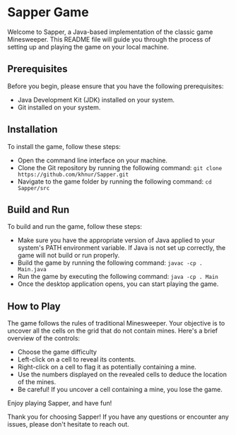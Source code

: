 # Sapper Game
Welcome to Sapper, a Java-based implementation of the classic game Minesweeper. This README file will guide you through the process of setting up and playing the game on your local machine.

## Prerequisites
Before you begin, please ensure that you have the following prerequisites:

* Java Development Kit (JDK) installed on your system.
* Git installed on your system.
## Installation
To install the game, follow these steps:

* Open the command line interface on your machine.
* Clone the Git repository by running the following command:
`git clone https://github.com/khnur/Sapper.git`
* Navigate to the game folder by running the following command:
`cd Sapper/src`
## Build and Run
To build and run the game, follow these steps:

* Make sure you have the appropriate version of Java applied to your system's PATH environment variable. If Java is not set up correctly, the game will not build or run properly.
* Build the game by running the following command:
`javac -cp . Main.java`
* Run the game by executing the following command:
`java -cp . Main`
* Once the desktop application opens, you can start playing the game.
## How to Play
The game follows the rules of traditional Minesweeper. Your objective is to uncover all the cells on the grid that do not contain mines. Here's a brief overview of the controls:

* Choose the game difficulty
* Left-click on a cell to reveal its contents.
* Right-click on a cell to flag it as potentially containing a mine.
* Use the numbers displayed on the revealed cells to deduce the location of the mines.
* Be careful! If you uncover a cell containing a mine, you lose the game.

Enjoy playing Sapper, and have fun!


Thank you for choosing Sapper! If you have any questions or encounter any issues, please don't hesitate to reach out.




